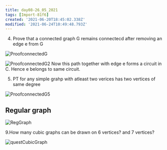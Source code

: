 ```yaml
---
title: day08-26_05_2021
tags: [Import-81f6]
created: '2021-06-20T18:45:02.338Z'
modified: '2021-06-24T10:49:48.793Z'
---
```


4. Prove that a connected graph G remains connectecd after removing an edge e from G

![ProofconnectedG](./img/ProofconnectedG.png)

![ProofconnectedG2](ProofconnectedG2.png)
Now this path together with edge e forms a  circuit in C. Hence e belongs to same circuit.

5. PT for any simple grahp with atleast two verices has two vertices of same degree

![ProofconnectedG5](./img/ProofconnectedG5.png)

Regular graph
---

![RegGraph](./img/RegGraph.png)

9.How many cubic graphs can be drawn on 6 vertices?
and 7 vertices?


![questCubicGraph](./img/questCubicGraph.png)
